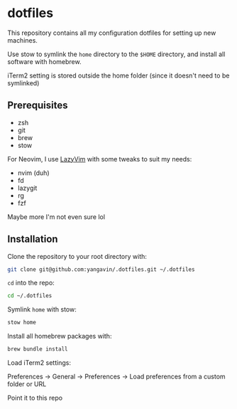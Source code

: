 # dotfiles

This repository contains all my configuration dotfiles for setting up new machines.

Use stow to symlink the `home` directory to the `$HOME` directory,
and install all software with homebrew.

iTerm2 setting is stored outside the home folder (since it doesn't need to be symlinked)

## Prerequisites

- zsh
- git
- brew
- stow

For Neovim, I use [LazyVim](https://github.com/LazyVim/LazyVim) with some tweaks to suit my needs:

- nvim (duh)
- fd
- lazygit
- rg
- fzf

Maybe more I'm not even sure lol

## Installation

Clone the repository to your root directory with:

```bash
git clone git@github.com:yangavin/.dotfiles.git ~/.dotfiles
```

`cd` into the repo:

```bash
cd ~/.dotfiles
```

Symlink `home` with stow:

```bash
stow home
```

Install all homebrew packages with:

```bash
brew bundle install
```

Load iTerm2 settings:

Preferences -> General -> Preferences -> Load preferences from a custom folder or URL

Point it to this repo
